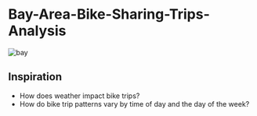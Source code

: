 # Bay-Area-Bike-Sharing-Trips-Analysis

![bay](https://user-images.githubusercontent.com/79318960/146784460-c79f301a-71f6-4590-88e2-53254c3e7ec1.png)


## Inspiration
* How does weather impact bike trips?
* How do bike trip patterns vary by time of day and the day of the week?
